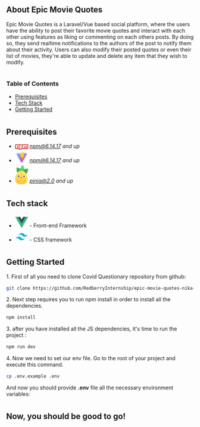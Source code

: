 ## About Epic Movie Quotes

Epic Movie Quotes is a Laravel/Vue based social platform, where the users have the ability to post their favorite movie quotes and interact with each other using features as liking or commenting on each others posts.
By doing so, they send realtime notifications to the authors of the post to notify them about their activity. Users can also modify their posted quotes or even their list of movies, they're able to update and delete any item that they wish to modify.

#

### Table of Contents

- [Prerequisites](#prerequisites)
- [Tech Stack](#tech-stack)
- [Getting Started](#getting-started)

#

## Prerequisites

- <img src="readme/assets/npm.png" width="35" style="position: relative; top: 4px" /> *npm@6.14.17 and up*
- <img src="readme/assets/vite.png" width="35" style="position: relative; top: 4px" /> *npm@6.14.17 and up*
- <img src="readme/assets/pinia.svg" width="35" style="position: relative; top: 4px" /> *pinia@2.0 and up*

#

## Tech stack

- <img src="readme/assets/vue.png" width="35" style="position: relative; top: 4px" /> - Front-end Framework
- <img src="readme/assets/tailwind.png" width="35" style="position: relative; top: 4px" /> - CSS framework

#

## Getting Started

1\. First of all you need to clone Covid Questionary repository from github:

```sh
git clone https://github.com/RedberryInternship/epic-movie-quotes-nika-mamaladze
```

2\. Next step requires you to run npm install in order to install all the dependencies.

```sh
npm install
```

3\. after you have installed all the JS dependencies, it's time to run the project :

```sh
npm run dev
```

4\. Now we need to set our env file. Go to the root of your project and execute this command.

```sh
cp .env.example .env
```

And now you should provide **.env** file all the necessary environment variables:

#

## Now, you should be good to go!

#
